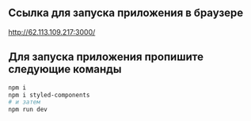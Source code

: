 ## Ccылка для запуска приложения в браузере
http://62.113.109.217:3000/

## Для запуска приложения пропишите следующие команды


```bash
npm i
npm i styled-components
# и затем
npm run dev
```
